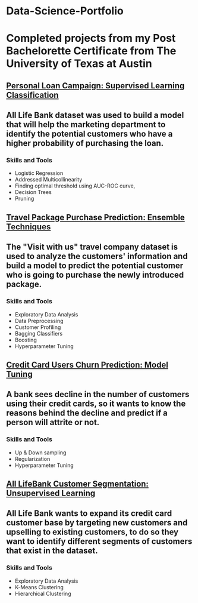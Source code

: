 <meta property='og:title' content='Title of the article'/>

<meta property='og:image' content='//<a data-flickr-embed="true" href="https://www.flickr.com/photos/194291835@N04/51638618602/in/dateposted-public/" title="Thumb"><img src="https://live.staticflickr.com/65535/51638618602_c1c3e74d7b_t.jpg" width="100" height="60" alt="Thumb"></a><script async src="//embedr.flickr.com/assets/client-code.js" charset="utf-8"></script>'/>

<meta property='og:description' content='Description that will show in the preview'/>
<meta property='og:url' content='//www.example.com/URL of the article'/>

# Data-Science-Portfolio
# Completed projects from my Post Bachelorette Certificate from The University of Texas at Austin 

## [Personal Loan Campaign: Supervised Learning Classification](https://supremedatakai.github.io/Projects/All_LIfe_Bank.html)
## All Life Bank dataset was used to build a model that will help the marketing department to identify the potential customers who have a higher probability of purchasing the loan.
### Skills and Tools
   - Logistic Regression
   - Addressed Multicollinearity
   - Finding optimal threshold using AUC-ROC curve, 
   - Decision Trees 
   - Pruning


## [Travel Package Purchase Prediction: Ensemble Techniques](https://supremedatakai.github.io/Projects/Tourism_Final.html)
## The "Visit with us" travel company dataset is used to analyze the customers' information and build a model to predict the potential customer who is going to purchase the newly introduced package.
### Skills and Tools
   - Exploratory Data Analysis
   - Data Preprocessing
   - Customer Profiling
   - Bagging Classifiers
   - Boosting
   - Hyperparameter Tuning


## [Credit Card Users Churn Prediction: Model Tuning](https://supremedatakai.github.io/Projects/BankProject.html)
## A bank sees decline in the number of customers using their credit cards, so it wants to know the reasons behind the decline and predict if a person will attrite or not.
### Skills and Tools
   - Up & Down sampling
   - Regularization
   - Hyperparameter Tuning


## [All LifeBank Customer Segmentation: Unsupervised Learning](https://supremedatakai.github.io/Projects/CreditPjt_Final.html)
## All Life Bank wants to expand its credit card customer base by targeting new customers and upselling to existing customers, to do so they want to identify different segments of customers that exist in the dataset.
### Skills and Tools
   - Exploratory Data Analysis
   - K-Means Clustering
   - Hierarchical Clustering
</html> 
